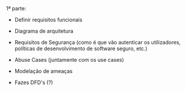   1ª parte:
- Definir requisitos funcionais
- Diagrama de arquitetura

- Requisitos de Segurança (como é que vão autenticar os utilizadores, políticas de desenvolvimento de software seguro, etc.)
- Abuse Cases (juntamente com os use cases)
- Modelação de ameaças
- Fazes DFD's (?)